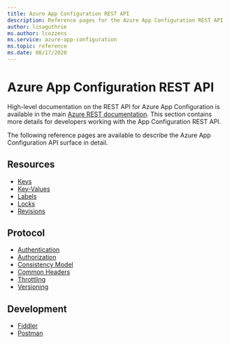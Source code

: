 ```yaml
---
title: Azure App Configuration REST API
description: Reference pages for the Azure App Configuration REST API
author: lisaguthrie
ms.author: lcozzens
ms.service: azure-app-configuration
ms.topic: reference
ms.date: 08/17/2020
---
```


# Azure App Configuration REST API

High-level documentation on the REST API for Azure App Configuration is available in the main [Azure REST documentation](/rest/api/appconfiguration/). This section contains more details for developers working with the App Configuration REST API.

The following reference pages are available to describe the Azure App Configuration API surface in detail.

## Resources

- [Keys](./rest-api-keys.md)
- [Key-Values](./rest-api-key-value.md)
- [Labels](./rest-api-labels.md)
- [Locks](./rest-api-locks.md)
- [Revisions](./rest-api-revisions.md)

## Protocol

- [Authentication](./rest-api-authentication-index.md)
- [Authorization](./rest-api-authorization-index.md)
- [Consistency Model](./rest-api-consistency.md)
- [Common Headers](./rest-api-headers.md)
- [Throttling](./rest-api-throttling.md)
- [Versioning](./rest-api-versioning.md)

## Development

- [Fiddler](./rest-api-fiddler.md)
- [Postman](./rest-api-postman.md)